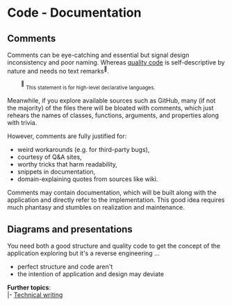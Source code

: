 # Code - Documentation

## Comments

Comments can be eye-catching and essential but signal design inconsistency and poor naming.  Whereas [quality code](code-quality.md) is self-descriptive by nature and needs no text remarks<sup>:raising_hand:</sup>.

&nbsp;&nbsp;&nbsp;&nbsp;&nbsp;&nbsp;&nbsp;&nbsp;<sup>:raising_hand:</sup>&nbsp;<sub>This statement is for high-level declarative languages.</sub>

Meanwhile, if you explore available sources such as GitHub, many (if not the majority) of the files there will be bloated with comments, which just rehears the names of classes, functions, arguments, and properties along with trivia.

However, comments are fully justified for:

+ weird workarounds (e.g. for third-party bugs),
+ courtesy of Q&A sites,
+ worthy tricks that harm readability,
+ snippets in documentation,
+ domain-explaining quotes from sources like wiki.

Comments may contain documentation, which will be built along with the application and directly refer to the implementation. This good idea requires much phantasy and stumbles on realization and maintenance.

## Diagrams and presentations

You need both a good structure and quality code to get the concept of the application exploring but it's a reverse engineering ...

- perfect structure and code aren't
- the intention of application and design may deviate

**Further topics**:\
|- [Technical writing](../../../pencraft)

